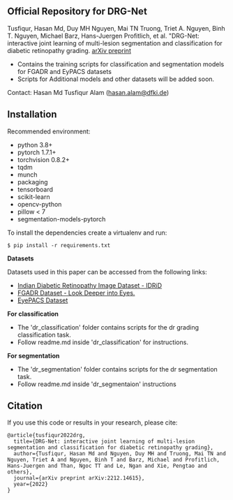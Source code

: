 
## Official Repository for DRG-Net

Tusfiqur, Hasan Md, Duy MH Nguyen, Mai TN Truong, Triet A. Nguyen, Binh T. Nguyen, Michael Barz, Hans-Juergen Profitlich, et al. "DRG-Net: interactive joint learning of multi-lesion segmentation and classification for diabetic retinopathy grading. [arXiv preprint](https://arxiv.org/abs/2212.14615)
- Contains the training scripts for classification and segmentation models for FGADR and EyPACS datasets
- Scripts for Additional models and other datasets will be added soon.

Contact: Hasan Md Tusfiqur Alam (hasan.alam@dfki.de)

## Installation

Recommended environment:
- python 3.8+
- pytorch 1.7.1+
- torchvision 0.8.2+
- tqdm
- munch
- packaging
- tensorboard
- scikit-learn
- opencv-python
- pillow < 7
- segmentation-models-pytorch

To install the dependencies create a virtualenv and run:
```shell
$ pip install -r requirements.txt
```
**Datasets**

Datasets used in this paper can be accessed from the following links:

- [Indian Diabetic Retinopathy Image Dataset - IDRiD](https://ieee-dataport.org/open-access/indian-diabetic-retinopathy-image-dataset-idrid)
- [FGADR Dataset - Look Deeper into Eyes.](https://csyizhou.github.io/FGADR/)
- [EyePACS Dataset](https://paperswithcode.com/dataset/kaggle-eyepacs)


**For classification**

- The 'dr_classification' folder contains scripts for the dr grading classification task.
- Follow readme.md inside 'dr_classification' for instructions.


**For segmentation**

- The 'dr_segmentation' folder contains scripts for the dr segmentation task.
-  Follow readme.md inside 'dr_segmentaion' instructions


## Citation
If you use this code or results in your research, please cite:
```
@article{tusfiqur2022drg,
  title={DRG-Net: interactive joint learning of multi-lesion segmentation and classification for diabetic retinopathy grading},
  author={Tusfiqur, Hasan Md and Nguyen, Duy MH and Truong, Mai TN and Nguyen, Triet A and Nguyen, Binh T and Barz, Michael and Profitlich, Hans-Juergen and Than, Ngoc TT and Le, Ngan and Xie, Pengtao and others},
  journal={arXiv preprint arXiv:2212.14615},
  year={2022}
}
```
